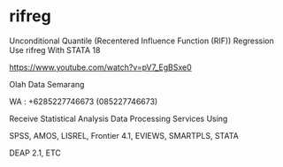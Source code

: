 # rifreg
Unconditional Quantile (Recentered Influence Function (RIF)) Regression Use rifreg With STATA 18

https://www.youtube.com/watch?v=pV7_EgBSxe0

Olah Data Semarang

WA : +6285227746673 (085227746673)

Receive Statistical Analysis Data Processing Services Using

SPSS, AMOS, LISREL, Frontier 4.1, EVIEWS, SMARTPLS, STATA

DEAP 2.1, ETC
